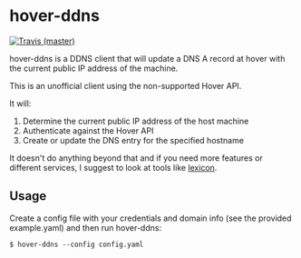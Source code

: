 hover-ddns
==========

[![Travis (master)](https://travis-ci.com/dschanoeh/hover-ddns.svg?branch=master)](https://travis-ci.com/dschanoeh/hover-ddns)

hover-ddns is a DDNS client that will update a DNS A record at hover with the current public IP address of the machine.

This is an unofficial client using the non-supported Hover API.

It will:

1. Determine the current public IP address of the host machine
2. Authenticate against the Hover API
3. Create or update the DNS entry for the specified hostname

It doesn't do anything beyond that and if you need more features or different services, I suggest to look at tools like [lexicon](https://github.com/AnalogJ/lexicon).

Usage
-----
Create a config file with your credentials and domain info (see the provided example.yaml) and then run hover-ddns:

    $ hover-ddns --config config.yaml


